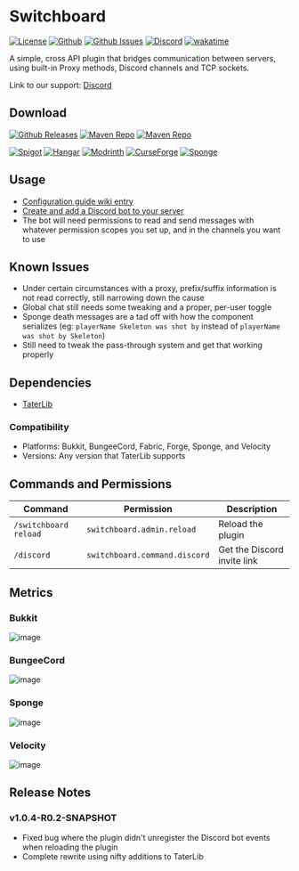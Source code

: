# Switchboard

[![License](https://img.shields.io/github/license/p0t4t0sandwich/Switchboard?color=blue)](https://img.shields.io/github/downloads/p0t4t0sandwich/Switchboard/LICENSE)
[![Github](https://img.shields.io/github/stars/p0t4t0sandwich/Switchboard)](https://github.com/p0t4t0sandwich/Switchboard)
[![Github Issues](https://img.shields.io/github/issues/p0t4t0sandwich/Switchboard?label=Issues)](https://github.com/p0t4t0sandwich/Switchboard/issues)
[![Discord](https://img.shields.io/discord/1067482396246683708?color=7289da&logo=discord&logoColor=white)](https://discord.neuralnexus.dev)
[![wakatime](https://wakatime.com/badge/user/fc67ce74-ca69-40a4-912f-61b26dbe3068/project/c722f2dd-f37e-4e20-9b32-e00d4d8ec34b.svg)](https://wakatime.com/badge/user/fc67ce74-ca69-40a4-912f-61b26dbe3068/project/c722f2dd-f37e-4e20-9b32-e00d4d8ec34b)

A simple, cross API plugin that bridges communication between servers, using built-in Proxy methods, Discord channels
and TCP sockets.

Link to our support: [Discord](https://discord.neuralnexus.dev)

## Download

[![Github Releases](https://img.shields.io/github/downloads/p0t4t0sandwich/Switchboard/total?label=Github&logo=github&color=181717)](https://github.com/p0t4t0sandwich/Switchboard/releases)
[![Maven Repo](https://img.shields.io/maven-metadata/v?label=Release&metadataUrl=https%3A%2F%2Fmaven.neuralnexus.dev%2Freleases%2Fdev%2Fneuralnexus%2FSwitchboard%2Fmaven-metadata.xml)](https://maven.neuralnexus.dev/#/releases/dev/neuralnexus/Switchboard)
[![Maven Repo](https://img.shields.io/maven-metadata/v?label=Snapshot&metadataUrl=https%3A%2F%2Fmaven.neuralnexus.dev%2Fsnapshots%2Fdev%2Fneuralnexus%2FSwitchboard%2Fmaven-metadata.xml)](https://maven.neuralnexus.dev/#/snapshots/dev/neuralnexus/Switchboard)

[![Spigot](https://img.shields.io/spiget/downloads/110592?label=Spigot&logo=spigotmc&color=ED8106)](https://www.spigotmc.org/resources/switchboard.110592/)
[![Hangar](https://img.shields.io/badge/Hangar-download-blue)](https://hangar.papermc.io/p0t4t0sandwich/Switchboard)
[![Modrinth](https://img.shields.io/modrinth/dt/switchboard?label=Modrinth&logo=modrinth&color=00AF5C)](https://modrinth.com/plugin/switchboard)
[![CurseForge](https://img.shields.io/curseforge/dt/877133?label=CurseForge&logo=curseforge&color=F16436)](https://www.curseforge.com/minecraft/mc-mods/switchboard)
[![Sponge](https://img.shields.io/ore/dt/switchboard?label=Sponge&logo=https%3A%2F%2Fspongepowered.org%2Ffavicon.ico&color=F7CF0D)](https://ore.spongepowered.org/p0t4t0sandwich/Switchboard)

## Usage

- [Configuration guide wiki entry](https://github.com/p0t4t0sandwich/Switchboard/wiki/Configuration-Guide)
- [Create and add a Discord bot to your server](https://discordpy.readthedocs.io/en/stable/discord.html)
- The bot will need permissions to read and send messages with whatever permission scopes you set up, and in the
  channels you want to use

## Known Issues

- Under certain circumstances with a proxy, prefix/suffix information is not read correctly, still narrowing down the
  cause
- Global chat still needs some tweaking and a proper, per-user toggle
- Sponge death messages are a tad off with how the component serializes (eg: `playerName Skeleton was shot by` instead
  of `playerName was shot by Skeleton`)
- Still need to tweak the pass-through system and get that working properly

## Dependencies

- [TaterLib](https://github.com/p0t4t0sandwich/TaterLib)

### Compatibility

- Platforms: Bukkit, BungeeCord, Fabric, Forge, Sponge, and Velocity
- Versions: Any version that TaterLib supports

## Commands and Permissions

| Command              | Permission                   | Description                 |
|----------------------|------------------------------|-----------------------------|
| `/switchboard reload` | `switchboard.admin.reload`    | Reload the plugin           |
| `/discord`           | `switchboard.command.discord` | Get the Discord invite link |

## Metrics

### Bukkit

![image](https://bstats.org/signatures/bukkit/Switchboard.svg)

### BungeeCord

![image](https://bstats.org/signatures/bungeecord/Switchboard.svg)

### Sponge

![image](https://bstats.org/signatures/sponge/Switchboard.svg)

### Velocity

![image](https://bstats.org/signatures/velocity/Switchboard.svg)

## Release Notes

### v1.0.4-R0.2-SNAPSHOT

- Fixed bug where the plugin didn't unregister the Discord bot events when reloading the plugin
- Complete rewrite using nifty additions to TaterLib
